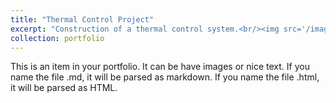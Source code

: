 ```yaml
---
title: "Thermal Control Project"
excerpt: "Construction of a thermal control system.<br/><img src='/images/thermal.png'>"
collection: portfolio
---
```


This is an item in your portfolio. It can be have images or nice text. If you name the file .md, it will be parsed as markdown. If you name the file .html, it will be parsed as HTML. 

